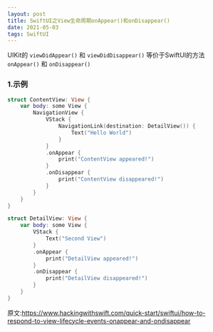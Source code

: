 ```yaml
---
layout: post
title: SwiftUI之View生命周期onAppear()和onDisappear()
date: 2021-05-03
tags: SwiftUI
---
```


UIKit的 `viewDidAppear()` 和 `viewDidDisappear()` 等价于SwiftUI的方法`onAppear()` 和 `onDisappear()`
### 1.示例
```swift
struct ContentView: View {
    var body: some View {
        NavigationView {
            VStack {
                NavigationLink(destination: DetailView()) {
                    Text("Hello World")
                }
            }
            .onAppear {
                print("ContentView appeared!")
            }
            .onDisappear {
                print("ContentView disappeared!")
            }
        }
    }
}

struct DetailView: View {
    var body: some View {
        VStack {
            Text("Second View")
        }
        .onAppear {
            print("DetailView appeared!")
        }
        .onDisappear {
            print("DetailView disappeared!")
        }
    }
}
```

原文:https://www.hackingwithswift.com/quick-start/swiftui/how-to-respond-to-view-lifecycle-events-onappear-and-ondisappear
